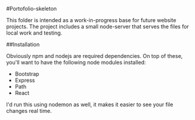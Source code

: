 #Portofolio-skeleton

This folder is intended as a work-in-progress base for future website projects. The project includes a small node-server that serves the files for local work and testing.

##Installation

Obviously npm and nodejs are required dependencies. On top of these, you'll want to have the following node modules installed:
- Bootstrap
- Express
- Path
- React

I'd run this using nodemon as well, it makes it easier to see your file changes real time.